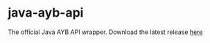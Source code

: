 # java-ayb-api
 The official Java AYB API wrapper. Download the latest release [here](https://github.com/AdvertiseYourBot/ayb-api.java/releases/download/v1.0.0/ayb-api.jar)
